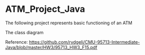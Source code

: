 # ATM_Project_Java
The following project represents basic functioning of an ATM

The class diagram 


Reference:
https://github.com/rydgeli/CMU-95713-Intermediate-Java/blob/master/HW3/95713_HW3_F15.pdf
